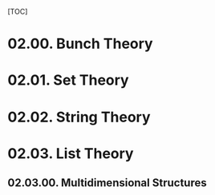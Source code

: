 [TOC]

# 02.00. Bunch Theory
# 02.01. Set Theory
# 02.02. String Theory
# 02.03. List Theory
## 02.03.00. Multidimensional Structures